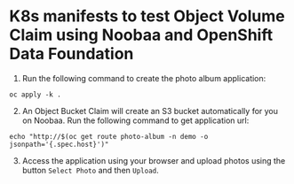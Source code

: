 
# K8s manifests to test Object Volume Claim using Noobaa and OpenShift Data Foundation

1. Run the following command to create the photo album application:

```
oc apply -k .
```

2. An Object Bucket Claim will create an S3 bucket automatically for you on Noobaa. Run the following command to get application url:

```
echo "http://$(oc get route photo-album -n demo -o jsonpath='{.spec.host}')"
```

3. Access the application using your browser and upload photos using the button `Select Photo` and then `Upload`.
